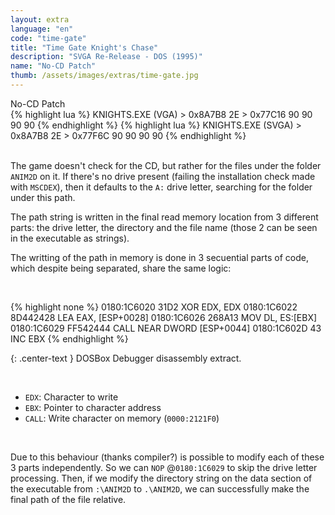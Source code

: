 ```yaml
---
layout: extra
language: "en"
code: "time-gate"
title: "Time Gate Knight's Chase"
description: "SVGA Re-Release - DOS (1995)"
name: "No-CD Patch"
thumb: /assets/images/extras/time-gate.jpg
---
```


<div id="time-gate" class="collapsible-show">No-CD Patch</div>
<div id="time-gate-data" class="content-show" markdown="1">
{% highlight lua %}
KNIGHTS.EXE (VGA) > 0x8A7B8  2E
                  > 0x77C16  90 90 90 90
{% endhighlight %}
{% highlight lua %}
KNIGHTS.EXE (SVGA) > 0x8A7B8  2E
                   > 0x77F6C  90 90 90 90
{% endhighlight %}
</div>
<br>

The game doesn't check for the CD, but rather for the files under the folder `ANIM2D` on it. If there's no drive present (failing the installation check made with `MSCDEX`), then it defaults to the `A:` drive letter, searching for the folder under this path.

The path string is written in the final read memory location from 3 different parts: the drive letter, the directory and the file name (those 2 can be seen in the executable as strings).

The writting of the path in memory is done in 3 secuential parts of code, which despite being separated, share the same logic:

<br>

{% highlight none %}
0180:1C6020     31D2            XOR         EDX, EDX
0180:1C6022     8D442428        LEA         EAX, [ESP+0028]
0180:1C6026     268A13          MOV         DL, ES:[EBX]
0180:1C6029     FF542444        CALL        NEAR DWORD [ESP+0044]
0180:1C602D     43              INC         EBX
{% endhighlight %}

{: .center-text }
DOSBox Debugger disassembly extract.

<br>

- `EDX`: Character to write
- `EBX`: Pointer to character address
- `CALL`: Write character on memory (`0000:2121F0`)

<br>

Due to this behaviour (thanks compiler?) is possible to modify each of these 3 parts independently. So we can `NOP` @`0180:1C6029` to skip the drive letter processing. Then, if we modify the directory string on the data section of the executable from `:\ANIM2D` to `.\ANIM2D`, we can successfully make the final path of the file relative.